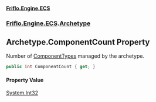 #### [Friflo.Engine.ECS](index.md#'index')
### [Friflo.Engine.ECS](Friflo.Engine.ECS.md#'Friflo.Engine.ECS').[Archetype](Archetype.md#'Friflo.Engine.ECS.Archetype')

## Archetype.ComponentCount Property

Number of [ComponentTypes](Archetype.ComponentTypes.md#'Friflo.Engine.ECS.Archetype.ComponentTypes') managed by the archetype.

```csharp
public int ComponentCount { get; }
```

#### Property Value
[System.Int32](https://docs.microsoft.com/en-us/dotnet/api/System.Int32#'System.Int32')